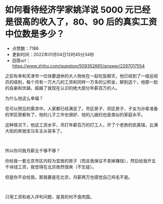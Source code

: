 # 如何看待经济学家姚洋说 5000 元已经是很高的收入了，80、90 后的真实工资中位数是多少？
- 点赞数：7186
- 更新时间：2022年01月04日12时45分34秒
- 回答url：https://www.zhihu.com/question/509352665/answer/2297017554
<body>
 <p data-pid="76tbMV_n">之前有幸和天津市一位快要退休的大人物坐在一起吃饭聊天，他已经到了一级巡视员的级别，每个月有一万大几的工资和同样一万多的公积金，聊到这个，他那一脸的自豪和优越，超越了我现在认识的绝大部分年薪百万的人。</p>
 <p data-pid="jwWi62iw">为什么他这么幸福？</p>
 <p data-pid="fETMS0Mq">在可以预见的需求中，人家都已经满足了。市区房子、郊区房子、子女为孙辈准备的学区房都有了，他的儿子工作也很好、他的儿媳妇也是类似的家庭水平。</p>
 <p data-pid="HnL2smOH">这种情况下，他这工资水平，吊打年薪百万的打工人，开了个老款的凯美瑞，比满大街的奔驰宝马车主从容多了。</p>
 <p class="ztext-empty-paragraph"><br></p>
 <p data-pid="sFChlaqH">所以你问我月薪五千够不够？</p>
 <p data-pid="9a37LZh_">你给我一套北京市区内较为宜居的房子（而且我保证不卖掉赚钱），然后给我开五千块钱工资，我觉得在北京依然很爽（不生娃）。</p>
 <p data-pid="Ld4VBTvg">但是你不会给我，那我要是在北京，月薪两万也感觉自己鸡毛不是。</p>
 <p class="ztext-empty-paragraph"><br></p>
 <p data-pid="g_r1hPsB">只用工资和收入评判问题，是真的何不食肉糜。</p>
</body>